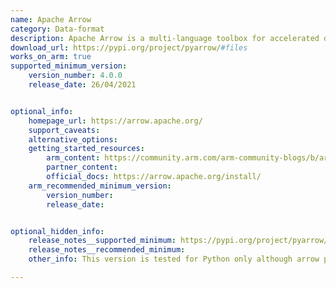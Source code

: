 ```yaml
---
name: Apache Arrow
category: Data-format
description: Apache Arrow is a multi-language toolbox for accelerated data interchange and in-memory processing.
download_url: https://pypi.org/project/pyarrow/#files
works_on_arm: true
supported_minimum_version:
    version_number: 4.0.0
    release_date: 26/04/2021


optional_info:
    homepage_url: https://arrow.apache.org/
    support_caveats:
    alternative_options:
    getting_started_resources:
        arm_content: https://community.arm.com/arm-community-blogs/b/architectures-and-processors-blog/posts/apache-optimization-on-arm
        partner_content: 
        official_docs: https://arrow.apache.org/install/
    arm_recommended_minimum_version:
        version_number:
        release_date:


optional_hidden_info:
    release_notes__supported_minimum: https://pypi.org/project/pyarrow/4.0.0/#files
    release_notes__recommended_minimum:
    other_info: This version is tested for Python only although arrow provides arm64 support for other languages as well.

---
```

